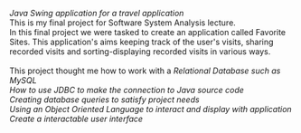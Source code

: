 *Java Swing application for a travel application* <br /> 
This is my final project for Software System Analysis lecture.<br />
In this final project we were tasked to create an application called Favorite Sites. 
This application's aims keeping track of the user's visits, sharing recorded visits and sorting-displaying recorded visits in various ways.<br /> <br />
This project thought me how to work with a *Relational Database such as MySQL* <br />
*How to use JDBC to make the connection to Java source code* <br />
*Creating database queries to satisfy project needs* <br />
*Using an Object Oriented Language to interact and display with application* <br />
*Create a interactable user interface* <br />
